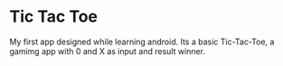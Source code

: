 # Tic Tac Toe 
My first app designed while learning android. Its a basic Tic-Tac-Toe, a gamimg app with 0 and X as input and result winner.
